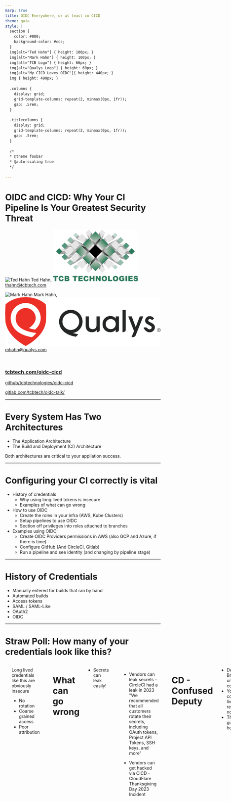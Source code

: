 ```yaml
---
marp: true
title: OIDC Everywhere, or at least in CICD
theme: gaia
style: |
  section {
    color: #000;
    background-color: #ccc;
  }
  img[alt="Ted Hahn"] { height: 100px; }
  img[alt="Mark Hahn"] { height: 100px; }
  img[alt="TCB Logo"] { height: 66px; }
  img[alt="Qualys Logo"] { height: 60px; }
  img[alt="My CICD Loves OIDC"]{ height: 440px; }
  img { height: 490px; }

  .columns {
    display: grid;
    grid-template-columns: repeat(2, minmax(0px, 1fr));
    gap: .5rem;
  }

  .titlecolumns {
    display: grid;
    grid-template-columns: repeat(2, minmax(0px, 1fr));
    gap: .5rem;
  }

  /*
  * @theme foobar
  * @auto-scaling true
  */

---
```

# OIDC and CICD: Why Your CI Pipeline Is Your Greatest Security Threat

<div class="titlecolumns">
<div>

<!-- https://www.usenix.org/conference/srecon24americas/presentation/hahn -->

![Ted Hahn](https://www.tcbtech.com/wp-content/uploads/2020/11/ted.jpg) Ted Hahn, ![TCB Logo](images/TCB_Logo_Full.png)
thahn@tcbtech.com

<!-- -- Ted --
Ted Hahn is an SRE for hire working on planet-scale distributed systems. His clients include Epic Games and startups in Seattle and New York. -->

![Mark Hahn](https://www.tcbtech.com/wp-content/uploads/2020/11/mark.jpg) Mark Hahn, ![Qualys Logo](images/Qualys_Logo_Full.png)
mhahn@qualys.com

<!-- -- Mark --
Mark Hahn is a Security Solutions Architect for Cloud and Containers at Qualys. He works on securing cloud native environments for the most demanding customers worldwide. -->
</div>
<div>

<br>

### [tcbtech.com/oidc-cicd](https://tcbtech.com/oidc-cicd)
[github/tcbtechnologies/oidc-cicd](https://github.com/tcbtechnologies/oidc-cicd)

[gitlab.com/tcbtech/oidc-talk/](https://gitlab.com/tcbtech/oidc-talk/)

<div>
<!-- Project repo: https://github.com/tcbtechnologies/odic-cicd/ -->

<!-- -- Ted --
We are father son team that put this idea and demonstration together.

We encourage you to open the slides at this URL while we talk

-->

---
# Every System Has Two Architectures

- The Application Architecture
- The Build and Deployment (CI) Architecture

Both architectures are critical to your appliation success.

---
<style scoped>
{
  font-size: 150%;
}
</style>
# Configuring your CI correctly is vital

- History of credentials
  - Why using long lived tokens is insecure
  - Examples of what can go wrong
- How to use OIDC
  - Create the roles in your infra (AWS, Kube Clusters)
  - Setup pipelines to use OIDC
  - Section off privileges into roles attached to branches
- Examples using OIDC:
  - Create OIDC Providers permissions in AWS (also GCP and Azure, if there is time)
  - Configure GitHub (And CircleCI, Gitlab)
  - Run a pipeline and see identity (and changing by pipeline stage)

<!-- -- Ted -- 
    Here's what we're going to talk about:
        The history of credentials
        How you should be using OIDC to avoid the worst of it
        Examples of how to do principle-of-least-privilege right
-->

---
# History of Credentials

- Manually entered for builds that ran by hand
- Automated builds
- Access tokens
- SAML / SAML-Like
- OAuth2
- OIDC

<!-- -- Mark --

In the not-too-distant past, builds were mostly independent and offline. Build servers were manually configured with the necessary libraries; Very few credentials were used at all. If there was a signing key, it was generated by hand on the machine and the public key was signed offsite. Artifacts were stored on machine.

Then there was a moved to automation with tools like Hudson, Jenkins and other tools. These needed access to repositories and therefore used access tokens. 

Eventually the use of these tools expanded to do deployments more access tokens were added to their configurations.

Access Tokens are straightforward and hard to screw up, but they are long-lived credentials. They **spend their time waiting to be leaked**. Rotation schedules are key, and while they're easy enough to rotate, it is usually hard to automate and so the manual work to deal with these rotations, creating ops churn. Few systems support multiple tokens with overlapping validity, that is the ability to create a new credential without immediately invalidating the old one. Overlapping tokens are useful for automation.

At some point, enterprises adopted SAML, which we have nothing nice to say about, so we'll say as little as possible. It works but it's complex and easy to screw up.
-->

<!-- -- Ted --

OAuth2 is a protocol for handling authenticaion, but does not go very far - It doesn't specify what you're autenticating, just the flow. OIDC is an opinionated protocol on top of Oauth2.

We use OIDC only incidentally - It is presently the one and only common way that you can connect two vendors by allowing you to convert one authenticaion token into another. In this it is hugely powerful to our security goals - But similar schemes could be implemented on top of other protocols.

-->

---
# Straw Poll: How many of your credentials look like this?

<div class="columns">
<div>
<img alt="A dozen long-lived credentials" src="images/bad_example.png">
</div>
<div>

Long lived credentials like this are obviously insecure
<ul>
<li>No rotation</li>
<li>Coarse grained access</li>
<li>Poor attribution</li>
</div>

<!-- -- Mark --

Poll: How many of your CICD systems have a long list of credentials like this? This is an example of how access tokens grow in a CICD system like moss on the north side of the tree.

This speaks for itself. Long lived credentials are likely shared between a bunch of people or a bunch of teams. This makes them difficult to rotate.

They often are overprovisioned for the job that they need to do. This is often because the target systems don't support finer grain access.

They're fine for getting started because they are easy, but we've shown that security breaches do happen, and it's painful to rotate if you're not in the habit of rotating.

-->

---
# What can go wrong

- Secrets can leak easily!
```
echo $CLOUD_SECRET | base64
```

- Vendors can leak secrets - CircleCI had a leak in 2023
"We recommended that all customers rotate their secrets, including OAuth tokens, Project API Tokens, SSH keys, and more"

- Vendors can get hacked via CICD - CloudFlare Thanksgiving Day 2023 Incident

<!-- -- Ted --

Secrets leak trivially from the CICD Pipeline. Whatever you're running unit tests as - That's what developers are running as. They can insert a line of code that copies the environment variables to an s3 bucket from their unit tests. They can add a line that base64's and prints the creds from a build shell script. Your CI masks these variables, but it's trivial to defeat - It's there to prevent obvious accidents, not malice.

I'm not saying your *developers* will do this. I'm saying that while I'd love to imagine that all developers are great, security minded people immune to phishing attacks, I know that's not true. Developer credentials will be used to escalate attacks.
-->
<!-- -- Mark --

CircleCI had a security breach in January of 2023 that potentially allowed the attackers to read all of their secrets. Any AWS Access tokens stored in there, for example, could be used and abused to upload malicious artifacts, to access internal or third party systems, to download source code or propietary data. You should not treat your source code as secret - But neither should you give it away.

For many CircleCI Customers, these secrets were "set and forget"; Most customers did not know how these credentials were created in the first place, and so didn't know how to re-create them for rotation, nor how to disable the old ones. In many cases, the access was overprovisioned - Giving these CI Secrets access to S3 buckets not just containing build artifacts or public websites, but also acess to business internal data or internal services.

We were unable to find any public reports of secondary breaches from this, but the potential implications were high.

-->

---
# CD - Confused Deputy

- Developer Branches are untrusted code
- Your CI configuration lives in the repo itself now
- There are no guarantees here

<!-- -- Ted --

The point of running unit tests on unreviewed code is that they're unreviewed. These are low effort.
Early CI systems were configured outside of the repo itself. This allowed you to make security decisions at this layer - Your CI system could enforce which stages ran on which machines and with what permissions. Now that the configuration is stored in-repo, changing the role is one line of code that can be in any PR.

What modern CI systems still provide is information about action triggers. These are your source of truth, and these are what your other systems - Your cloud providers - Can use for their AuthZ decisions

-->

---
# How to use OIDC

Three Simple Steps:
-  Create Roles in your Cloud
-  Setup pipelines to use OIDC
-  Section off privileges into roles attached to branches

<!-- --- Mark --

These steps are simple, but take some trial and error.

Testing via shell may help.

-->
---
# Create the roles in your infra (AWS, Kube Clusters)
Create roles that provide the access you need
Setup the policies/permissions that to the least privileges necessary

<!-- -- Ted --

    This is the hard part, not because it's hard, but because it's fiddly and you will bang your head against it. Pay careful attention to the claims (you can inspect the JWT that Gitlab or Github generates). The saudience and subject need to match precisely; Capitalization matters.

See our example repository for the precise, working invocations.

-->

---
# For Example
```
    Statement = [
      {
        Action = "sts:AssumeRoleWithWebIdentity"
        Effect = "Allow"
        #  Or Gitlab, or CircleCI, or...
        Sid    = "Github"
        Principal = {
          Federated = aws_iam_openid_connect_provider.github.arn
        }
        Condition = {
          "StringEquals" : {
            "token.actions.githubusercontent.com:aud" : "sts.amazonaws.com",
          },
	•  •  •
```
<!-- -- Ted --

I want you to read this trust policy fully, because this is pretty straightforward. We want to allow you to connect via OIDC (that's what AssumeRoleWithWebIdentity means, not "From other AWS User" or "From SAML"
It's a simple condition and remote principal

-->
---
# Setup pipelines to use OIDC

Create the OIDC token in your pipeline
Using the pipeline syntax for your provider
(they just create them)

```
    - name: Configure AWS credentials from Test account
      uses: aws-actions/configure-aws-credentials@v4
      with:
        role-to-assume: arn:aws:iam::783153433147:role/github-actions
        aws-region: us-east-1
```

<!-- -- Mark --

It's not that hard, and there's simple recipes. Github Actions has official "Actions" that you can use, Gitlab requires a little bit of configuration.

https://docs.gitlab.com/ee/ci/secrets/id_token_authentication.html
- ACTIONS_ID_TOKEN_REQUEST_TOKEN
- ACTIONS_ID_TOKEN_REQUEST_URL

-->

---
# OIDC Token Example

```
{
  "aud": "sts.amazonaws.com"
  "sub": "project_path:tcbtech/oidc-talk:ref_type:branch:ref:mark",
  "iss": "https://gitlab.com",
  "iat": 1705018870,
  "nbf": 1705018865,
  "exp": 1705022470,

  "namespace_id": "8163212",
  "namespace_path": "tcbtech",
  "project_id": "53428581",
  "project_path": "tcbtech/oidc-talk",
   . . . 
```

<!-- -- Ted --
Scope, Iss, sub, etc.
Not before, expiration, and all the stuff that is needed for strong validation . . . 
-->

---
# Section off privileges into roles attached to branches

Setup the roles or service accounts
Attach them to the proper policies and permissions
Attach them to branches

<!-- -- Mark --

Least-privilege is important - See examples like the [Capital One Cyberattack](https://dl.acm.org/doi/10.1145/3546068)

Least-privilege is easy unless you make it hard. You add prviledges one by one or in small batches until it works, then stop. Get in the habit of adding new privileges and adding new roles for each new action you're doing.

Don't go overboard - Use real distinctions. You don't need a role for every pull request; Just a role for each protected branch, and a role for "all other branches". If you have a complicated pipeline, you may also split out on pipeline stage - Your terraform runner stage may have the ability to apply changes to RDS instances, for example, but not to push ECR images, while your docker build has permissions into the artifacts S3 bucket and ECR permissions. Don't let combinatorial explosion happen, but do use automation to make the cross product of {dev, stage, prod} and {test, build, push, deploy} manageable
-->

---
# Section off privileges into roles attached to branches : Example

```
    . . . 
        "StringLike" : {
            "gitlab.com:sub" : "project_path:${var.gitlab_org}/${var.gitlab_repo}:*"
        }
    . . . 
```

<!-- 
-- Ted --

Example: building an docker image (artifact).

-->

---
# Separate the protected branch from the user branches
<div class="columns">
<div>

```
# arn:aws:iam::905418421134:role/github-actions-master
	
Trust Relationship:
    . . . 
        "StringLike" : {
            "gitlab.com:sub" : "project_path:${var.gitlab_org}/${var.gitlab_repo}:master"
        }
    . . . 

Policy:
{
    "Version": "2012-10-17",
    "Statement": [
        {
            "Action": [
                "ecr: . . .
                "ecr:UploadLayerPart",
                "ecr:CompleteLayerUpload",
                "ecr:PutImage"
            ],
            "Effect": "Allow",
            "Resource": "*"

        }
    ]
}
```
</div>
<div>

```
# arn:aws:iam::905418421134:role/github-actions

Trust Relationship:
    . . . 
        "StringLike" : {
            "gitlab.com:sub" : "project_path:${var.gitlab_org}/${var.gitlab_repo}:*"     
        }
    . . . 

Policy:
{
    "Version": "2012-10-17",
    "Statement": [
        {
            "Action": [
                "ecr: . . .
                "ecr:UploadLayerPart",
                "ecr:CompleteLayerUpload",
                "ecr:PutImage"
            ],
            "Effect": "Allow",
            "Resource": "*stage*"

        }
    ]
}
```
</div>
</div>

<!-- -- Ted --
Here is an example of two roles the get connected
to different branches by using 

-->

---
# Separate S3 permissions for the protected branch
<div class="columns">
<div>

```
# arn:aws:iam::905418421134:role/github-actions-master

Trust Relationship:
    . . . 
        "StringLike" : {
            "gitlab.com:sub" : "project_path:${var.gitlab_org}/${var.gitlab_repo}:master"
        }
    . . . 

Policy:
{
    "Version": "2012-10-17",
    "Statement": [
        {
            "Action": [
                "s3: . . .
                "s3:GetBucketLocation",
                "s3:ListBucket",
                "s3:PutObject",
            ],
            "Effect": "Allow",
            "Resource": ["arn:aws:s3:::yourorg_prod_web",
                         "arn:aws:s3:::yourorg_prod_web/*"]
        }
    ]
}
```
</div>
<div>

```
# arn:aws:iam::905418421134:role/github-actions

Trust Relationship:
    . . . 
        "StringLike" : {
            "gitlab.com:sub" : "project_path:${var.gitlab_org}/${var.gitlab_repo}:*"     
        }
    . . . 

Policy:
{
    "Version": "2012-10-17",
    "Statement": [
        {
            "Action": [
                "s3: . . .
                "s3:GetBucketLocation",
                "s3:ListBucket",
                "s3:PutObject",
            ],
            "Effect": "Allow",
            "Resource": ["arn:aws:s3:::yourorg_stage_web",
                         "arn:aws:s3:::yourorg_stage_web/*"]
        }
    ]
}
```
</div>
</div>

<!-- -- Ted --
This second example shows how you'd do this for a s3 push action

-->

---
# Demo
Show of hands, how many people use [Gitlab](https://gitlab.com/tcbtech/oidc-talk/-/pipelines) vs [Github](https://github.com/tcbtechnologies/oidc-cicd/actions)?

### GitHub action jobs for AWS and GCP

```
git commit --allow-empty -m "Demo."
git push -f origin head:force-ci
```


### GitLab action jobs for AWS and GCP

```
git push -f gitlab head:force-ci
```

---
# Takeaways

- Prevent Developers from abusing CI's access by tying roles to protected branches
- Understand that Unit Tests in CI run as CI - And Developers run as that CI, too
- Splitting roles by pipeline makes it simple - Simple is good

<!-- -- Mark --
Note: that the developer can leak the authentication token, but it if is a short lived token the problem is smaller.

SubNote: Saying that developers can't write the own pipelines still does not solve the problem. e.g. unit tests
-->

---
<style scoped>
{
  font-size: 175%;
}
</style>

# References

## GitHub
- https://docs.github.com/en/actions/deployment/security-hardening-your-deployments/configuring-openid-connect-in-amazon-web-services
- https://docs.github.com/en/actions/deployment/security-hardening-your-deployments/configuring-openid-connect-in-google-cloud-platform
## GitLab
- https://docs.gitlab.com/ee/ci/cloud_services/aws/index.html
- https://docs.gitlab.com/ee/ci/cloud_services/google_cloud/

---
<div class="columns">
<div>

![My CICD Loves OIDC](images/CICD_Heart_OIDC.png)

</div>
<div>

<br>

### [tcbtech.com/oidc-cicd](https://tcbtech.com/oidc-cicd)
`https://github.com/tcbtechnologies/oidc-cicd`

`https://gitlab.com/tcbtech/oidc-talk/`

## Thank you!
### [tcbtech.com/oidc-cicd](https://tcbtech.com/oidc-cicd)

</div>

</div>
